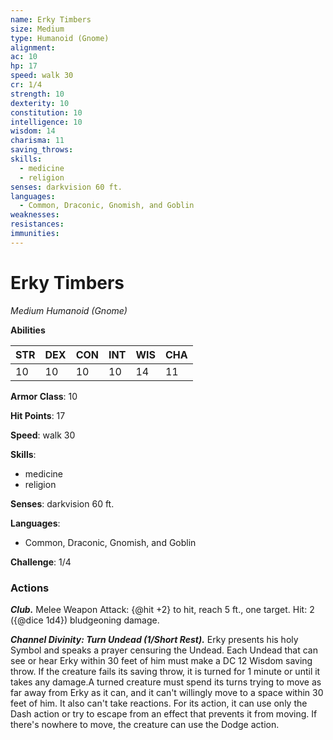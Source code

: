 ```yaml
---
name: Erky Timbers
size: Medium
type: Humanoid (Gnome)
alignment: 
ac: 10
hp: 17
speed: walk 30
cr: 1/4
strength: 10
dexterity: 10
constitution: 10
intelligence: 10
wisdom: 14
charisma: 11
saving_throws:
skills:
  - medicine
  - religion
senses: darkvision 60 ft.
languages:
  - Common, Draconic, Gnomish, and Goblin
weaknesses:
resistances:
immunities:
---
```


# Erky Timbers

*Medium Humanoid (Gnome)*

**Abilities**

| STR | DEX | CON | INT | WIS | CHA |
| --- | --- | --- | --- | --- | --- |
| 10 | 10 | 10 | 10 | 14 | 11 |

**Armor Class**: 10

**Hit Points**: 17

**Speed**: walk 30

**Skills**:
  - medicine
  - religion

**Senses**: darkvision 60 ft.

**Languages**:
  - Common, Draconic, Gnomish, and Goblin

**Challenge**: 1/4

### Actions
***Club.*** Melee Weapon Attack: {@hit +2} to hit, reach 5 ft., one target. Hit: 2 ({@dice 1d4}) bludgeoning damage.

***Channel Divinity: Turn Undead (1/Short Rest).*** Erky presents his holy Symbol and speaks a prayer censuring the Undead. Each Undead that can see or hear Erky within 30 feet of him must make a DC 12 Wisdom saving throw. If the creature fails its saving throw, it is turned for 1 minute or until it takes any damage.A turned creature must spend its turns trying to move as far away from Erky as it can, and it can't willingly move to a space within 30 feet of him. It also can't take reactions. For its action, it can use only the Dash action or try to escape from an effect that prevents it from moving. If there's nowhere to move, the creature can use the Dodge action.

